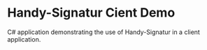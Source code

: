 # Handy-Signatur Cient Demo 

C# application demonstrating the use of Handy-Signatur in a client application.
